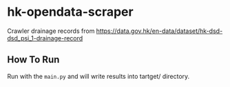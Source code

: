 # hk-opendata-scraper

Crawler drainage records from https://data.gov.hk/en-data/dataset/hk-dsd-dsd_psi_1-drainage-record

## How To Run

Run with the `main.py` and will write results into tartget/ directory.